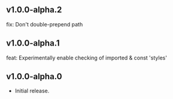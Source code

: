 ## v1.0.0-alpha.2

fix: Don't double-prepend path

## v1.0.0-alpha.1

feat: Experimentally enable checking of imported & const 'styles'

## v1.0.0-alpha.0

- Initial release.
